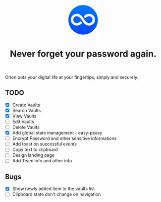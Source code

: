 <p align="center">
  <a href="https://github.com/iamsahebgiri/orion">
    <img src="https://raw.githubusercontent.com/iamsahebgiri/orion/main/public/assets/orion-sm.png" alt="Orion logo" width="100" />
  </a>
</p>

<h1 align="center">Never forget your password again.</h1>

<br>

Orion puts your digital life at your fingertips, simply and securely.
## TODO
* [x] Create Vaults
* [x] Search Vaults
* [x] View Vaults
* [ ] Edit Vaults
* [ ] Delete Vaults
* [x] Add global state management - easy-peasy
* [ ] Encrypt Password and other sensitive informations
* [ ] Add toast on successful events
* [ ] Copy text to clipboard
* [ ] Design landing page
* [ ] Add Team info and other info

## Bugs

* [x] Show newly added item to the vaults list
* [ ] Clipboard state don't change on navigation